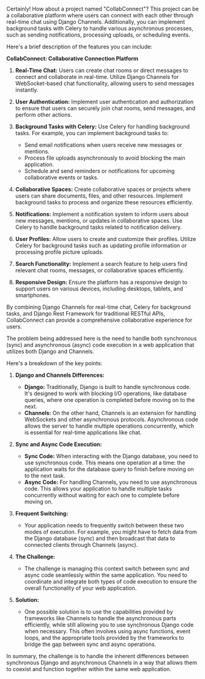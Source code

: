 Certainly! How about a project named "CollabConnect"? This project can be a collaborative platform where users can connect with each other through real-time chat using Django Channels. Additionally, you can implement background tasks with Celery to handle various asynchronous processes, such as sending notifications, processing uploads, or scheduling events.

Here's a brief description of the features you can include:

**CollabConnect: Collaborative Connection Platform**

1. **Real-Time Chat:**
   Users can create chat rooms or direct messages to connect and collaborate in real-time. Utilize Django Channels for WebSocket-based chat functionality, allowing users to send messages instantly.

2. **User Authentication:**
   Implement user authentication and authorization to ensure that users can securely join chat rooms, send messages, and perform other actions.

3. **Background Tasks with Celery:**
   Use Celery for handling background tasks. For example, you can implement background tasks to:
    - Send email notifications when users receive new messages or mentions.
    - Process file uploads asynchronously to avoid blocking the main application.
    - Schedule and send reminders or notifications for upcoming collaborative events or tasks.

4. **Collaborative Spaces:**
   Create collaborative spaces or projects where users can share documents, files, and other resources. Implement background tasks to process and organize these resources efficiently.

5. **Notifications:**
   Implement a notification system to inform users about new messages, mentions, or updates in collaborative spaces. Use Celery to handle background tasks related to notification delivery.

6. **User Profiles:**
   Allow users to create and customize their profiles. Utilize Celery for background tasks such as updating profile information or processing profile picture uploads.

7. **Search Functionality:**
   Implement a search feature to help users find relevant chat rooms, messages, or collaborative spaces efficiently.

8. **Responsive Design:**
   Ensure the platform has a responsive design to support users on various devices, including desktops, tablets, and smartphones.

By combining Django Channels for real-time chat, Celery for background tasks, and Django Rest Framework for traditional RESTful APIs, CollabConnect can provide a comprehensive collaborative experience for users.

The problem being addressed here is the need to handle both synchronous (sync) and asynchronous (async) code execution in a web application that utilizes both Django and Channels.

Here's a breakdown of the key points:

1. **Django and Channels Differences:**
   - **Django:** Traditionally, Django is built to handle synchronous code. It's designed to work with blocking I/O operations, like database queries, where one operation is completed before moving on to the next.
   - **Channels:** On the other hand, Channels is an extension for handling WebSockets and other asynchronous protocols. Asynchronous code allows the server to handle multiple operations concurrently, which is essential for real-time applications like chat.

2. **Sync and Async Code Execution:**
   - **Sync Code:** When interacting with the Django database, you need to use synchronous code. This means one operation at a time: the application waits for the database query to finish before moving on to the next task.
   - **Async Code:** For handling Channels, you need to use asynchronous code. This allows your application to handle multiple tasks concurrently without waiting for each one to complete before moving on.

3. **Frequent Switching:**
   - Your application needs to frequently switch between these two modes of execution. For example, you might have to fetch data from the Django database (sync) and then broadcast that data to connected clients through Channels (async).

4. **The Challenge:**
   - The challenge is managing this context switch between sync and async code seamlessly within the same application. You need to coordinate and integrate both types of code execution to ensure the overall functionality of your web application.

5. **Solution:**
   - One possible solution is to use the capabilities provided by frameworks like Channels to handle the asynchronous parts efficiently, while still allowing you to use synchronous Django code when necessary. This often involves using async functions, event loops, and the appropriate tools provided by the frameworks to bridge the gap between sync and async operations.

In summary, the challenge is to handle the inherent differences between synchronous Django and asynchronous Channels in a way that allows them to coexist and function together within the same web application.